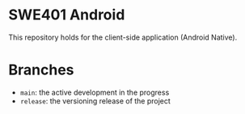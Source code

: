# SWE401 Android
This repository holds for the client-side application (Android Native).


# Branches
- `main`: the active development in the progress
- `release`: the versioning release of the project


